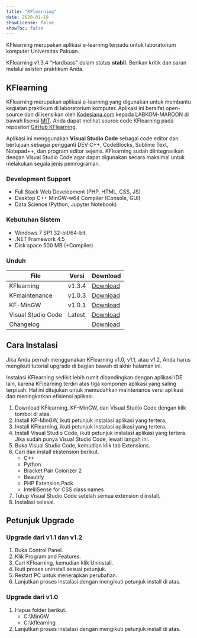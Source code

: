```yaml
---
title: "KFlearning"
date: 2020-01-18
showLicense: false
showToc: false
---
```


KFlearning merupakan aplikasi e-learning terpadu untuk laboratorium komputer
Universitas Pakuan.

KFlearning v1.3.4 "Hardbass" dalam status **stabil.** Berikan kritik dan saran
melalui asisten praktikum Anda.

## KFlearning

KFlearning merupakan aplikasi e-learning yang digunakan untuk membantu kegiatan
praktikum di laboratorium komputer. Aplikasi ini bersifat open-source dan
dilisensikan oleh [Kodesiana.com](https://kodesiana.com) kepada LABKOM-MAROON di
bawah lisensi
[MIT](https://github.com/fahminlb33/KFlearning/blob/master/LICENSE.md). Anda
dapat melihat source code KFlearning pada repositori [GitHub
KFlearning](https://github.com/fahminlb33/KFlearning).

Aplikasi ini menggunakan **Visual Studio Code** sebagai code editor dan
bertujuan sebagai pengganti DEV C++, CodeBlocks, Sublime Text, Notepad++, dan
program editor sejenis. KFlearning sudah diintegrasikan dengan Visual Studio
Code agar dapat digunakan secara maksimal untuk melakukan segala jenis
pemrograman.

### Development Support

* Full Stack Web Development (PHP, HTML, CSS, JS)
* Desktop C++ MinGW-w64 Compiler (Console, GUI)
* Data Science (Python, Jupyter Notebook)

### Kebutuhan Sistem

* Windows 7 SP1 32-bit/64-bit.
* .NET Framework 4.5
* Disk space 500 MB (+Compiler)

### Unduh

File | Versi | Download
-----|-------|---------
KFlearning         | v1.3.4 | [Download](https://github.com/fahminlb33/KFlearning/releases/download/1.3.4/KFlearning.Setup.msi)
KFmaintenance      | v1.0.3 | [Download](https://github.com/fahminlb33/KFlearning/releases/download/1.3.4/KFmaintenance.Setup.msi)
KF-MinGW           | v1.0.1 | [Download](https://drive.google.com/open?id=1_0uEFDbsjZJY3rvjVOkYaxEqFJoQc0P3)
Visual Studio Code | Latest | [Download](https://code.visualstudio.com/docs/?dv=win)
Changelog          |        | [Download](https://github.com/fahminlb33/KFlearning/releases/tag/1.3.4)

## Cara Instalasi

Jika Anda pernah menggunakan KFlearning v1.0, v1.1, atau v1.2, Anda harus
mengikuti tutorial upgrade di bagian bawah di akhir halaman ini.

Instalasi KFlearning sedikit lebih rumit dibandingkan dengan aplikasi IDE lain,
karena KFlearning terdiri atas tiga komponen aplikasi yang saling terpisah. Hal
ini ditujukan untuk memudahkan maintenance versi aplikasi dan meningkatkan
efisiensi aplikasi.

1. Download KFlearning, KF-MinGW, dan Visual Studio Code dengan klik tombol di
   atas.
2. Install KF-MinGW, ikuti petunjuk instalasi aplikasi yang tertera.
3. Install KFlearning, ikuti petunjuk instalasi aplikasi yang tertera.
4. Install Visual Studio Code, ikuti petunjuk instalasi aplikasi yang tertera.
    Jika sudah punya Visual Studio Code, lewati langah ini.
5. Buka Visual Studio Code, kemudian klik tab Extensions.
6. Cari dan install ekstension berikut.
    * C++
    * Python
    * Bracket Pair Colorizer 2
    * Beautify
    * PHP Extension Pack
    * IntelliSense for CSS class names
7. Tutup Visual Studio Code setelah semua extension diinstall.
8. Instalasi selesai.

## Petunjuk Upgrade

### Upgrade dari v1.1 dan v1.2

1. Buka Control Panel.
2. Klik Program and Features.
3. Cari KFlearning, kemudian klik Uninstall.
4. Ikuti proses uninstall sesuai petunjuk.
5. Restart PC untuk menerapkan perubahan.
6. Lanjutkan proses instalasi dengan mengikuti petunjuk install di atas.

### Upgrade dari v1.0

1. Hapus folder berikut.
   * C:\MinGW
   * C:\kflearning
2. Lanjutkan proses instalasi dengan mengikuti petunjuk install di atas.
